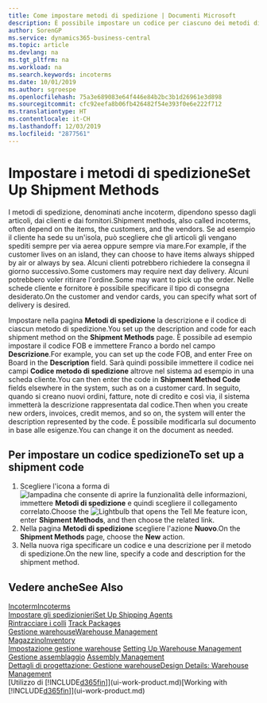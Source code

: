 ```yaml
---
title: Come impostare metodi di spedizione | Documenti Microsoft
description: È possibile impostare un codice per ciascuno dei metodi di spedizione offerti e immettere informazioni relative a ognuno di essi.
author: SorenGP
ms.service: dynamics365-business-central
ms.topic: article
ms.devlang: na
ms.tgt_pltfrm: na
ms.workload: na
ms.search.keywords: incoterms
ms.date: 10/01/2019
ms.author: sgroespe
ms.openlocfilehash: 75a3e689083e64f446e84b2bc3b1d26961e3d898
ms.sourcegitcommit: cfc92eefa8b06fb426482f54e393f0e6e222f712
ms.translationtype: HT
ms.contentlocale: it-CH
ms.lasthandoff: 12/03/2019
ms.locfileid: "2877561"
---
```

# <a name="set-up-shipment-methods"></a><span data-ttu-id="fb831-103">Impostare i metodi di spedizione</span><span class="sxs-lookup"><span data-stu-id="fb831-103">Set Up Shipment Methods</span></span>
<span data-ttu-id="fb831-104">I metodi di spedizione, denominati anche incoterm, dipendono spesso dagli articoli, dai clienti e dai fornitori.</span><span class="sxs-lookup"><span data-stu-id="fb831-104">Shipment methods, also called incoterms, often depend on the items, the customers, and the vendors.</span></span> <span data-ttu-id="fb831-105">Se ad esempio il cliente ha sede su un'isola, può scegliere che gli articoli gli vengano spediti sempre per via aerea oppure sempre via mare.</span><span class="sxs-lookup"><span data-stu-id="fb831-105">For example, if the customer lives on an island, they can choose to have items always shipped by air or always by sea.</span></span> <span data-ttu-id="fb831-106">Alcuni clienti potrebbero richiedere la consegna il giorno successivo.</span><span class="sxs-lookup"><span data-stu-id="fb831-106">Some customers may require next day delivery.</span></span> <span data-ttu-id="fb831-107">Alcuni potrebbero voler ritirare l'ordine.</span><span class="sxs-lookup"><span data-stu-id="fb831-107">Some may want to pick up the order.</span></span> <span data-ttu-id="fb831-108">Nelle schede cliente e fornitore è possibile specificare il tipo di consegna desiderato.</span><span class="sxs-lookup"><span data-stu-id="fb831-108">On the customer and vendor cards, you can specify what sort of delivery is desired.</span></span>

<span data-ttu-id="fb831-109">Impostare nella pagina **Metodi di spedizione** la descrizione e il codice di ciascun metodo di spedizione.</span><span class="sxs-lookup"><span data-stu-id="fb831-109">You set up the description and code for each shipment method on the **Shipment Methods** page.</span></span> <span data-ttu-id="fb831-110">È possibile ad esempio impostare il codice FOB e immettere Franco a bordo nel campo **Descrizione**.</span><span class="sxs-lookup"><span data-stu-id="fb831-110">For example, you can set up the code FOB, and enter Free on Board in the **Description** field.</span></span> <span data-ttu-id="fb831-111">Sarà quindi possibile immettere il codice nei campi **Codice metodo di spedizione** altrove nel sistema ad esempio in una scheda cliente.</span><span class="sxs-lookup"><span data-stu-id="fb831-111">You can then enter the code in **Shipment Method Code** fields elsewhere in the system, such as on a customer card.</span></span> <span data-ttu-id="fb831-112">In seguito, quando si creano nuovi ordini, fatture, note di credito e così via, il sistema immetterà la descrizione rappresentata dal codice.</span><span class="sxs-lookup"><span data-stu-id="fb831-112">Then when you create new orders, invoices, credit memos, and so on, the system will enter the description represented by the code.</span></span> <span data-ttu-id="fb831-113">È possibile modificarla sul documento in base alle esigenze.</span><span class="sxs-lookup"><span data-stu-id="fb831-113">You can change it on the document as needed.</span></span>

## <a name="to-set-up-a-shipment-code"></a><span data-ttu-id="fb831-114">Per impostare un codice spedizione</span><span class="sxs-lookup"><span data-stu-id="fb831-114">To set up a shipment code</span></span>
1. <span data-ttu-id="fb831-115">Scegliere l'icona a forma di ![lampadina che consente di aprire la funzionalità delle informazioni](media/ui-search/search_small.png "Informazioni sull'operazione che si desidera eseguire"), immettere **Metodi di spedizione** e quindi scegliere il collegamento correlato.</span><span class="sxs-lookup"><span data-stu-id="fb831-115">Choose the ![Lightbulb that opens the Tell Me feature](media/ui-search/search_small.png "Tell me what you want to do") icon, enter **Shipment Methods**, and then choose the related link.</span></span>
2. <span data-ttu-id="fb831-116">Nella pagina **Metodi di spedizione** scegliere l'azione **Nuovo**.</span><span class="sxs-lookup"><span data-stu-id="fb831-116">On the **Shipment Methods** page, choose the **New** action.</span></span>
3. <span data-ttu-id="fb831-117">Nella nuova riga specificare un codice e una descrizione per il metodo di spedizione.</span><span class="sxs-lookup"><span data-stu-id="fb831-117">On the new line, specify a code and description for the shipment method.</span></span>

## <a name="see-also"></a><span data-ttu-id="fb831-118">Vedere anche</span><span class="sxs-lookup"><span data-stu-id="fb831-118">See Also</span></span>
[<span data-ttu-id="fb831-119">Incoterm</span><span class="sxs-lookup"><span data-stu-id="fb831-119">Incoterms</span></span>](https://iccwbo.org/resources-for-business/incoterms-rules)  
[<span data-ttu-id="fb831-120">Impostare gli spedizionieri</span><span class="sxs-lookup"><span data-stu-id="fb831-120">Set Up Shipping Agents</span></span>](sales-how-to-set-up-shipping-agents.md)  
<span data-ttu-id="fb831-121">[Rintracciare i colli](sales-how-track-packages.md)  </span><span class="sxs-lookup"><span data-stu-id="fb831-121">[Track Packages](sales-how-track-packages.md)  </span></span>  
[<span data-ttu-id="fb831-122">Gestione warehouse</span><span class="sxs-lookup"><span data-stu-id="fb831-122">Warehouse Management</span></span>](warehouse-manage-warehouse.md)  
[<span data-ttu-id="fb831-123">Magazzino</span><span class="sxs-lookup"><span data-stu-id="fb831-123">Inventory</span></span>](inventory-manage-inventory.md)  
<span data-ttu-id="fb831-124">[Impostazione gestione warehouse](warehouse-setup-warehouse.md)   </span><span class="sxs-lookup"><span data-stu-id="fb831-124">[Setting Up Warehouse Management](warehouse-setup-warehouse.md)   </span></span>  
<span data-ttu-id="fb831-125">[Gestione assemblaggio](assembly-assemble-items.md)  </span><span class="sxs-lookup"><span data-stu-id="fb831-125">[Assembly Management](assembly-assemble-items.md)  </span></span>  
[<span data-ttu-id="fb831-126">Dettagli di progettazione: Gestione warehouse</span><span class="sxs-lookup"><span data-stu-id="fb831-126">Design Details: Warehouse Management</span></span>](design-details-warehouse-management.md)  
<span data-ttu-id="fb831-127">[Utilizzo di [!INCLUDE[d365fin](includes/d365fin_md.md)]](ui-work-product.md)</span><span class="sxs-lookup"><span data-stu-id="fb831-127">[Working with [!INCLUDE[d365fin](includes/d365fin_md.md)]](ui-work-product.md)</span></span>  
